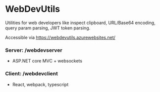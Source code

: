 # WebDevUtils
Utilities for web developers like inspect clipboard, URL/Base64 encoding, query param parsing, JWT token parsing.

Accessible via https://webdevutils.azurewebsites.net/

### Server: /webdevserver
- ASP.NET core MVC + websockets

### Client: /webdevclient
- React, webpack, typescript
